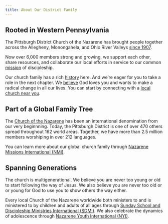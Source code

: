```yaml
---
title: About Our District Family
---
```


## Rooted in Western Pennsylvania

The Pittsburgh District Church of the Nazarene has brought people together across the Allegheny, Monongahela, and Ohio River Valleys [since 1907][history].

Now over 6,000 members strong and growing, we support each other, share resources, and collaborate our local efforts in service to our common [mission][mission] of discipleship.

Our church family has a rich [history][history] here. And we’re eager for you to take a role in the next chapter. We [believe](/beliefs/) God loves you and wants to make a radical change in all our lives. You can start by connecting with a [local church near you][find-a-church].

## Part of a Global Family Tree

The [Church of the Nazarene](http://nazarene.org/) has been an international denomination from our very beginnning. Today, the Pittsburgh District is one of over 470 others spread throughout 162 world areas. Together, we have more than 2.5 million members worshiping in over 212 languages.

You can learn more about our global church family through [Nazarene Missions International (<abbr title="Nazarene Missions International">NMI</abbr>)][nmi].

## Spanning Generations

The church is multigenerational. We believe you are never too young or old to start following the way of Jesus. We also believe you are never too old or or young for God to use you to show others the way either.

Every local Church of the Nazarene worldwide both ministers to and is ministered to by children and adults of all ages through [Sunday School and Discipleship Ministries International (<abbr title="Sunday School and Discipleship Ministries International">SDMI</abbr>)][sdmi]. We also celebrate the dynamics of adolescence through [Nazarene Youth International (<abbr title="Nazarene Youth International">NYI</abbr>)][nyi].

[find-a-church]: /find-a-church/
[history]: /history/
[mission]: /mission/
[nmi]: https://nmi.pghnaz.org/
[nyi]: https://nyi.pghnaz.org/
[sdmi]: https://nmi.pghnaz.org/
